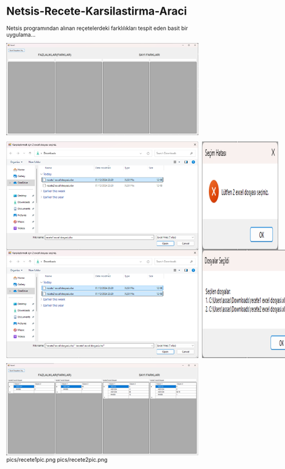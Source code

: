 # Netsis-Recete-Karsilastirma-Araci
Netsis programından alınan reçetelerdeki farklılıkları tespit eden basit bir uygulama...


![](pics/appPic1.png)

<div style="display: flex; gap: 10px;">
    <img src="pics/appPic3.png" alt="Görsel 1" width="625"/>
    <img src="pics/appPic4.png" alt="Görsel 2" width="200"/>
</div>

<div style="display: flex; gap: 10px;">
    <img src="pics/appPic5.png" alt="Görsel 1" width="675"/>
    <img src="pics/appPic6.png" alt="Görsel 2" width="250"/>
</div>

![](pics/appPic7.png)
pics/recete1pic.png
pics/recete2pic.png